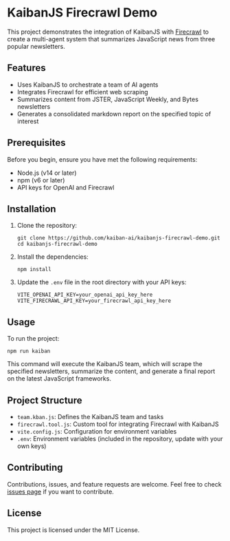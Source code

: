 # KaibanJS Firecrawl Demo

This project demonstrates the integration of KaibanJS with [Firecrawl](https://www.firecrawl.dev/) to create a multi-agent system that summarizes JavaScript news from three popular newsletters.

## Features

- Uses KaibanJS to orchestrate a team of AI agents
- Integrates Firecrawl for efficient web scraping
- Summarizes content from JSTER, JavaScript Weekly, and Bytes newsletters
- Generates a consolidated markdown report on the specified topic of interest

## Prerequisites

Before you begin, ensure you have met the following requirements:

- Node.js (v14 or later)
- npm (v6 or later)
- API keys for OpenAI and Firecrawl

## Installation

1. Clone the repository:
   ```
   git clone https://github.com/kaiban-ai/kaibanjs-firecrawl-demo.git
   cd kaibanjs-firecrawl-demo
   ```

2. Install the dependencies:
   ```
   npm install
   ```

3. Update the `.env` file in the root directory with your API keys:
   ```
   VITE_OPENAI_API_KEY=your_openai_api_key_here
   VITE_FIRECRAWL_API_KEY=your_firecrawl_api_key_here
   ```

## Usage

To run the project:

```
npm run kaiban
```

This command will execute the KaibanJS team, which will scrape the specified newsletters, summarize the content, and generate a final report on the latest JavaScript frameworks.

## Project Structure

- `team.kban.js`: Defines the KaibanJS team and tasks
- `firecrawl.tool.js`: Custom tool for integrating Firecrawl with KaibanJS
- `vite.config.js`: Configuration for environment variables
- `.env`: Environment variables (included in the repository, update with your own keys)

## Contributing

Contributions, issues, and feature requests are welcome. Feel free to check [issues page](https://github.com/kaiban-ai/kaibanjs-firecrawl-demo/issues) if you want to contribute.

## License

This project is licensed under the MIT License.

